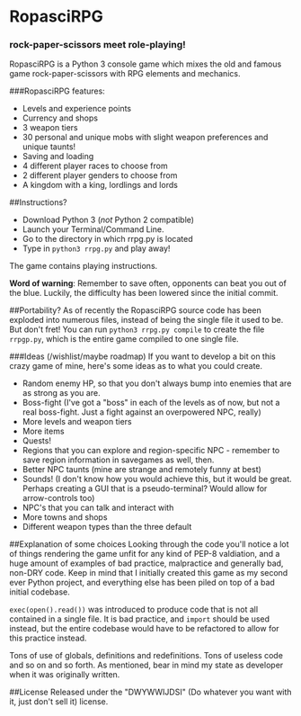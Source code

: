 # RopasciRPG
### rock-paper-scissors meet role-playing!

RopasciRPG is a Python 3 console game which mixes the old and famous game rock-paper-scissors with RPG elements and mechanics.

###RopasciRPG features:
* Levels and experience points
* Currency and shops
* 3 weapon tiers
* 30 personal and unique mobs with slight weapon preferences and unique taunts!
* Saving and loading
* 4 different player races to choose from
* 2 different player genders to choose from
* A kingdom with a king, lordlings and lords

##Instructions?
* Download Python 3 (*not* Python 2 compatible)
* Launch your Terminal/Command Line.
* Go to the directory in which rrpg.py is located
* Type in `python3 rrpg.py` and play away!

The game contains playing instructions.

**Word of warning**: Remember to save often, opponents can beat you out of the blue. Luckily, the difficulty has been lowered since the initial commit.

##Portability?
As of recently the RopasciRPG source code has been exploded into numerous files, instead of being the single file it used to be. But don't fret! You can run `python3 rrpg.py compile` to create the file `rrpgp.py`, which is the entire game compiled to one single file.

###Ideas (/wishlist/maybe roadmap)
If you want to develop a bit on this crazy game of mine, here's some ideas as to what you could create.
* Random enemy HP, so that you don't always bump into enemies that are as strong as you are.
* Boss-fight (I've got a "boss" in each of the levels as of now, but not a real boss-fight. Just a fight against an overpowered NPC, really)
* More levels and weapon tiers
* More items
* Quests!
* Regions that you can explore and region-specific NPC - remember to save region information in savegames as well, then.
* Better NPC taunts (mine are strange and remotely funny at best)
* Sounds! (I don't know how you would achieve this, but it would be great. Perhaps creating a GUI that is a pseudo-terminal? Would allow for arrow-controls too)
* NPC's that you can talk and interact with
* More towns and shops
* Different weapon types than the three default

##Explanation of some choices
Looking through the code you'll notice a lot of things rendering the game unfit for any kind of PEP-8 valdiation, and a huge amount of examples of bad practice, malpractice and generally bad, non-DRY code. Keep in mind that I initially created this game as my second ever Python project, and everything else has been piled on top of a bad initial codebase.

`exec(open().read())` was introduced to produce code that is not all contained in a single file. It is bad practice, and `import` should be used instead, but the entire codebase would have to be refactored to allow for this practice instead.

Tons of use of globals, definitions and redefinitions. Tons of useless code and so on and so forth. As mentioned, bear in mind my state as developer when it was originally written.

##License
Released under the "DWYWWIJDSI" (Do whatever you want with it, just don't sell it) license.
